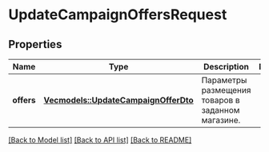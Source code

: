 # UpdateCampaignOffersRequest

## Properties

Name | Type | Description | Notes
------------ | ------------- | ------------- | -------------
**offers** | [**Vec<models::UpdateCampaignOfferDto>**](UpdateCampaignOfferDTO.md) | Параметры размещения товаров в заданном магазине. | 

[[Back to Model list]](../README.md#documentation-for-models) [[Back to API list]](../README.md#documentation-for-api-endpoints) [[Back to README]](../README.md)


